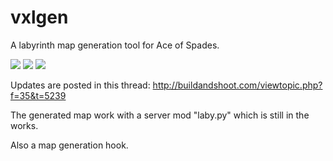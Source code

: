 vxlgen
======

A labyrinth map generation tool for Ace of Spades.

[logo]: https://github.com/adam-p/markdown-here/raw/master/src/common/images/icon48.png "Logo Title Text 2"

![](http://i.imgur.com/zicYgK7.jpg)
![](http://i.imgur.com/JLYG5Gz.jpg)
![](http://i.imgur.com/ptbgMHE.png)

Updates are posted in this thread: http://buildandshoot.com/viewtopic.php?f=35&t=5239

The generated map work with a server mod "laby.py" which is still in the works.

Also a map generation hook.